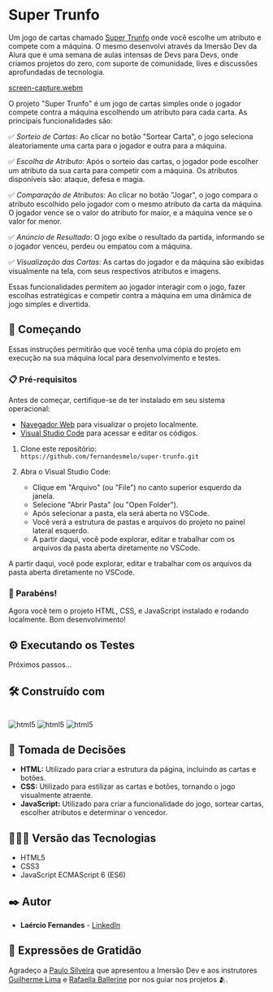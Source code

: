 # Super Trunfo

Um jogo de cartas chamado [Super Trunfo](https://fernandesmelo.github.io/super-trunfo/) onde você escolhe um atributo e compete com a máquina. O mesmo desenvolvi através da Imersão Dev da Alura que é uma semana de aulas intensas de Devs para Devs, onde criamos projetos do zero, com suporte de comunidade, lives e discussões aprofundadas de tecnologia.

[screen-capture.webm](https://github.com/fernandesmelo/super-trunfo/assets/113717317/f8a3544f-d75f-4ddd-85f5-17301cadd901)

O projeto "Super Trunfo" é um jogo de cartas simples onde o jogador compete contra a máquina escolhendo um atributo para cada carta. As principais funcionalidades são:

✅ *Sorteio de Cartas*: Ao clicar no botão "Sortear Carta", o jogo seleciona aleatoriamente uma carta para o jogador e outra para a máquina.

✅ *Escolha de Atributo*: Após o sorteio das cartas, o jogador pode escolher um atributo da sua carta para competir com a máquina. Os atributos disponíveis são: ataque, defesa e magia.

✅ *Comparação de Atributos*: Ao clicar no botão "Jogar", o jogo compara o atributo escolhido pelo jogador com o mesmo atributo da carta da máquina. O jogador vence se o valor do atributo for maior, e a máquina vence se o valor for menor.

✅ *Anúncio de Resultado*: O jogo exibe o resultado da partida, informando se o jogador venceu, perdeu ou empatou com a máquina.

✅ *Visualização das Cartas*: As cartas do jogador e da máquina são exibidas visualmente na tela, com seus respectivos atributos e imagens.

Essas funcionalidades permitem ao jogador interagir com o jogo, fazer escolhas estratégicas e competir contra a máquina em uma dinâmica de jogo simples e divertida.

## 🚀 Começando
Essas instruções permitirão que você tenha uma cópia do projeto em execução na sua máquina local para desenvolvimento e testes.

### 📋 Pré-requisitos

Antes de começar, certifique-se de ter instalado em seu sistema operacional:
* [Navegador Web](https://www.google.com/chrome/) para visualizar o projeto localmente.
* [Visual Studio Code](https://code.visualstudio.com/) para acessar e editar os códigos.

1. Clone este repositório:
   <br>
   ```https://github.com/fernandesmelo/super-trunfo.git```

2. Abra o Visual Studio Code:
   * Clique em "Arquivo" (ou "File") no canto superior esquerdo da janela.
   * Selecione "Abrir Pasta" (ou "Open Folder").
   * Após selecionar a pasta, ela será aberta no VSCode.
   * Você verá a estrutura de pastas e arquivos do projeto no painel lateral esquerdo.
   * A partir daqui, você pode explorar, editar e trabalhar com os arquivos da pasta aberta diretamente no VSCode.
     
A partir daqui, você pode explorar, editar e trabalhar com os arquivos da pasta aberta diretamente no VSCode.

### 🎉 Parabéns!
Agora você tem o projeto HTML, CSS, e JavaScript instalado e rodando localmente. Bom desenvolvimento!

## ⚙️ Executando os Testes

Próximos passos...

## 🛠️ Construído com

<div style="display: inline-block"><br/>
  <img align="center" alt="html5" src="https://img.shields.io/badge/HTML5-E34F26?style=for-the-badge&logo=html5&logoColor=white" /> 
  <img align="center" alt="html5" src="https://img.shields.io/badge/CSS3-1572B6?style=for-the-badge&logo=css3&logoColor=white" />
  <img align="center" alt="html5" src="https://img.shields.io/badge/JavaScript-323330?style=for-the-badge&logo=javascript&logoColor=F7DF1E" />
</div><br/>

## 🔨 Tomada de Decisões
* **HTML:** Utilizado para criar a estrutura da página, incluindo as cartas e botões.
* **CSS:** Utilizado para estilizar as cartas e botões, tornando o jogo visualmente atraente.
* **JavaScript:** Utilizado para criar a funcionalidade do jogo, sortear cartas, escolher atributos e determinar o vencedor.

## 👨🏽‍💻 Versão das Tecnologias

* HTML5
* CSS3
* JavaScript ECMAScript 6 (ES6)

## ✒️ Autor

* **Laércio Fernandes** - [LinkedIn](https://www.linkedin.com/in/laercio-fernandes/)

## 🎁 Expressões de Gratidão

Agradeço a [Paulo Silveira](https://www.linkedin.com/in/paulosilveira/) que apresentou a Imersão Dev e aos instrutores [Guilherme Lima](https://www.linkedin.com/in/guilherme-lima-developer/) e [Rafaella Ballerine](https://www.linkedin.com/in/rafaellaballerini/) por nos guiar nos projetos 🫂.
